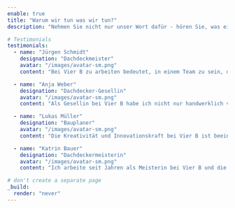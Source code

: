 ```yaml
---
enable: true
title: "Warum wir tun was wir tun?"
description: "Nehmen Sie nicht nur unser Wort dafür - hören Sie, was einige unserer zufriedenen Mitarbeiter zu sagen haben! Lesen Sie einige unserer Testimonials unten, um zu sehen, was andere über Vier B sagen."

# Testimonials
testimonials:
  - name: "Jürgen Schmidt"
    designation: "Dachdeckmeister"
    avatar: "/images/avatar-sm.png"
    content: "Bei Vier B zu arbeiten bedeutet, in einem Team zu sein, das auf Qualität und Sicherheit achtet. Hier habe ich die Möglichkeit, meine Fähigkeiten täglich einzusetzen und weiterzuentwickeln."

  - name: "Anja Weber"
    designation: "Dachdecker-Gesellin"
    avatar: "/images/avatar-sm.png"
    content: "Als Gesellin bei Vier B habe ich nicht nur handwerklich viel gelernt, sondern auch, wie man effizient und zielgerichtet im Team arbeitet. Die Arbeitsatmosphäre hier ist einfach großartig."

  - name: "Lukas Müller"
    designation: "Bauplaner"
    avatar: "/images/avatar-sm.png"
    content: "Die Kreativität und Innovationskraft bei Vier B ist beeindruckend. Als Bauplaner bin ich stolz darauf, Teil einer Firma zu sein, die moderne und nachhaltige Lösungen anbietet."

  - name: "Katrin Bauer"
    designation: "Dachdeckermeisterin"
    avatar: "/images/avatar-sm.png"
    content: "Ich arbeite seit Jahren als Meisterin bei Vier B und die Erfahrungen hier sind unvergleichlich. Die Projekte sind herausfordernd und bereichernd, und die Unterstützung im Team ist immer da."

# don't create a separate page
_build:
  render: "never"
---
```

